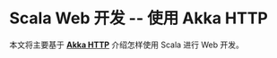 # Scala Web 开发 -- 使用 Akka HTTP

本文将主要基于 [**Akka HTTP**](http://doc.akka.io/docs/akka-http/current/index.html) 介绍怎样使用 Scala 进行 Web 开发。

